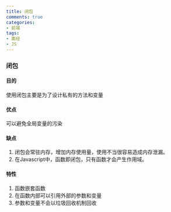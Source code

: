 ```yaml
---
title: 闭包
comments: true
categories: 
- 前端
tags: 
- 面经
- JS
---
```


### 闭包

#### 目的

使用闭包主要是为了设计私有的方法和变量

#### 优点

可以避免全局变量的污染
 
#### 缺点

1. 闭包会常驻内存，增加内存使用量，使用不当很容易造成内存泄漏。
2. 在Javascript中，函数即闭包，只有函数才会产生作用域。
	
#### 特性

1. 函数嵌套函数
2. 在函数内部可以引用外部的参数和变量
3. 参数和变量不会以垃圾回收机制回收

